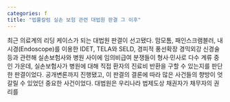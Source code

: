 ```yaml
---
categories: f
title: "법률칼럼 실손 보험 관련 대법원 판결 그 이후"
---
```

최근 의료계의 리딩 케이스가 되는 대법원 판결이 선고됐다. 맘모톰, 패인스크램블러, 내시경(Endoscope)를 이용한 IDET, TELA와 SELD, 경피적 풍선확장 경믹외강 신경술 등과 관련해 실손보험사와 병원 사이에 임의비급여 분쟁들이 형사&middot;민사로 다수 계류 중인 가운데, 실손보험사가 병원에 대해 직접 환자의 진료비 반환을 구할 수 있는지를 판단한 판결이었다. 공개변론까지 진행됐고, 이 판결의 결론에 따라 많은 사건들의 향방이 엇갈릴 수 있었던 중요한 사건이었다. 대법원은 우리나라 법제도상 채권자가 채무자의 권리를